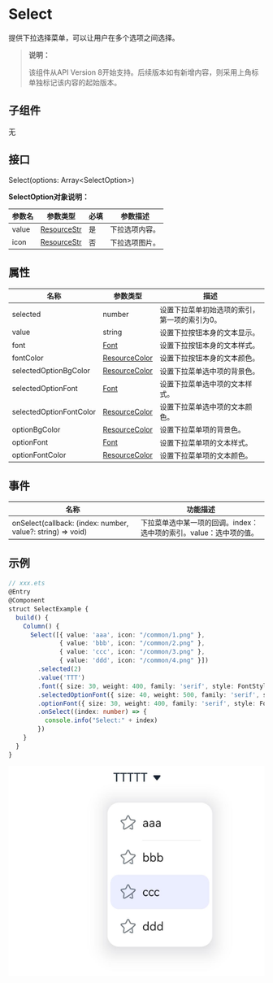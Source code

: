 #  Select

提供下拉选择菜单，可以让用户在多个选项之间选择。

>  **说明：** 
>
>  该组件从API Version 8开始支持。后续版本如有新增内容，则采用上角标单独标记该内容的起始版本。

## 子组件

无

## 接口

Select(options: Array\<SelectOption\>)

**SelectOption对象说明：**

| 参数名 | 参数类型                            | 必填 | 参数描述       |
| ------ | ----------------------------------- | ---- | -------------- |
| value  | [ResourceStr](../../ui/ts-types.md) | 是   | 下拉选项内容。 |
| icon   | [ResourceStr](../../ui/ts-types.md) | 否   | 下拉选项图片。 |

## 属性

| 名称                    | 参数类型                              | 描述                                          |
| ----------------------- | ------------------------------------- | --------------------------------------------- |
| selected                | number                                | 设置下拉菜单初始选项的索引，第一项的索引为0。 |
| value                   | string                                | 设置下拉按钮本身的文本显示。                  |
| font                    | [Font](../../ui/ts-types.md)          | 设置下拉按钮本身的文本样式。                  |
| fontColor               | [ResourceColor](../../ui/ts-types.md) | 设置下拉按钮本身的文本颜色。                  |
| selectedOptionBgColor   | [ResourceColor](../../ui/ts-types.md) | 设置下拉菜单选中项的背景色。                  |
| selectedOptionFont      | [Font](../../ui/ts-types.md)          | 设置下拉菜单选中项的文本样式。                |
| selectedOptionFontColor | [ResourceColor](../../ui/ts-types.md) | 设置下拉菜单选中项的文本颜色。                |
| optionBgColor           | [ResourceColor](../../ui/ts-types.md) | 设置下拉菜单项的背景色。                      |
| optionFont              | [Font](../../ui/ts-types.md)          | 设置下拉菜单项的文本样式。                    |
| optionFontColor         | [ResourceColor](../../ui/ts-types.md) | 设置下拉菜单项的文本颜色。                    |

## 事件

| 名称                                                         | 功能描述                                                     |
| ------------------------------------------------------------ | ------------------------------------------------------------ |
| onSelect(callback: (index: number, value?:&nbsp;string) => void) | 下拉菜单选中某一项的回调。index：选中项的索引。value：选中项的值。 |

##  示例

```ts
// xxx.ets
@Entry
@Component
struct SelectExample {
  build() {
    Column() {
      Select([{ value: 'aaa', icon: "/common/1.png" },
              { value: 'bbb', icon: "/common/2.png" },
              { value: 'ccc', icon: "/common/3.png" },
              { value: 'ddd', icon: "/common/4.png" }])
        .selected(2)
        .value('TTT')
        .font({ size: 30, weight: 400, family: 'serif', style: FontStyle.Normal })
        .selectedOptionFont({ size: 40, weight: 500, family: 'serif', style: FontStyle.Normal })
        .optionFont({ size: 30, weight: 400, family: 'serif', style: FontStyle.Normal })
        .onSelect((index: number) => {
          console.info("Select:" + index)
        })
    }
  }
}
```

![](figures/select.png)